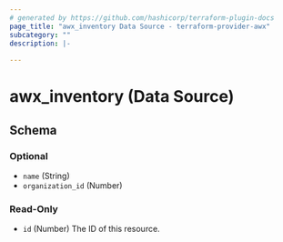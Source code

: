 ```yaml
---
# generated by https://github.com/hashicorp/terraform-plugin-docs
page_title: "awx_inventory Data Source - terraform-provider-awx"
subcategory: ""
description: |-
  
---
```


# awx_inventory (Data Source)





<!-- schema generated by tfplugindocs -->
## Schema

### Optional

- `name` (String)
- `organization_id` (Number)

### Read-Only

- `id` (Number) The ID of this resource.
